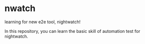 # nwatch
learning for new e2e tool, nightwatch!

In this repository, you can learn the basic skill of automation test for nightwatch. 
